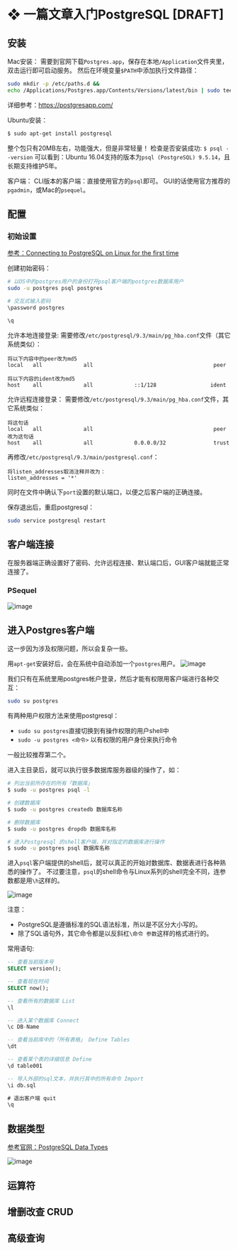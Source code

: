 # ❖ 一篇文章入门PostgreSQL [DRAFT]


## 安装

Mac安装：
需要到官网下载`Postgres.app`，保存在本地`/Application`文件夹里，双击运行即可启动服务。
然后在环境变量`$PATH`中添加执行文件路径：
```sh
sudo mkdir -p /etc/paths.d &&
echo /Applications/Postgres.app/Contents/Versions/latest/bin | sudo tee /etc/paths.d/postgresapp
```

详细参考：https://postgresapp.com/


Ubuntu安装：
```sh
$ sudo apt-get install postgresql
```
整个包只有20MB左右，功能强大，但是非常轻量！
检查是否安装成功: `$ psql --version`
可以看到：Ubuntu 16.04支持的版本为`psql (PostgreSQL) 9.5.14`，且长期支持维护5年。

客户端：
CLI版本的客户端：直接使用官方的`psql`即可。
GUI的话使用官方推荐的`pgadmin`，或Mac的`psequel`。


## 配置

### 初始设置

[参考：Connecting to PostgreSQL on Linux for the first time](http://connect.boundlessgeo.com/docs/suite/4.6/dataadmin/pgGettingStarted/firstconnect.html)

创建初始密码：
```sh
# 以OS中的postgres用户的身份打开psql客户端的postgres数据库用户
sudo -u postgres psql postgres

# 交互式输入密码
\password postgres

\q
```

允许本地连接登录:
需要修改`/etc/postgresql/9.3/main/pg_hba.conf`文件（其它系统类似）：
```
将以下内容中的peer改为md5
local   all             all                                      peer

将以下内容的ident改为md5
host    all             all             ::1/128                 ident
```

允许远程连接登录：
需要修改`/etc/postgresql/9.3/main/pg_hba.conf`文件，其它系统类似：
```
将这句话
local   all             all                                      peer
改为这句话
host    all             all             0.0.0.0/32               trust
```

再修改`/etc/postgresql/9.3/main/postgresql.conf`：
```
将listen_addresses取消注释并改为：
listen_addresses = '*'
```
同时在文件中确认下`port`设置的默认端口，以便之后客户端的正确连接。

保存退出后，重启postgresql：
```sh
sudo service postgresql restart
```


## 客户端连接

在服务器端正确设置好了密码、允许远程连接、默认端口后，GUI客户端就能正常连接了。

### PSequel

![image](https://user-images.githubusercontent.com/14041622/49684926-a2433a80-fb15-11e8-997b-c74dc9053dd4.png)


## 进入Postgres客户端

这一步因为涉及权限问题，所以会复杂一些。

用`apt-get`安装好后，会在系统中自动添加一个`postgres`用户。
![image](https://user-images.githubusercontent.com/14041622/48971778-3a8ee900-f059-11e8-88bb-06e3a4db551d.png)

我们只有在系统里用postgres帐户登录，然后才能有权限用客户端进行各种交互：
```sh
sudo su postgres
```

有两种用户权限方法来使用postgresql：
- `sudo su postgres`直接切换到有操作权限的用户shell中
- `sudo -u postgres <命令>` 以有权限的用户身份来执行命令

一般比较推荐第二个。

进入主目录后，就可以执行很多数据库服务器级的操作了，如：
```sh
# 列出当前所存在的所有「数据库」
$ sudo -u postgres psql -l

# 创建数据库
$ sudo -u postgres createdb 数据库名称

# 删除数据库
$ sudo -u postgres dropdb 数据库名称

# 进入Postgresql 的shell客户端，并对指定的数据库进行操作
$ sudo -u postgres psql 数据库名称
```

进入`psql`客户端提供的shell后，就可以真正的开始对数据库、数据表进行各种熟悉的操作了。
不过要注意，`psql`的shell命令与Linux系列的shell完全不同，连参数都是用`\h`这样的。

![image](https://user-images.githubusercontent.com/14041622/48971926-95294480-f05b-11e8-9cad-bf956de9d8b5.png)

注意：
- PostgreSQL是遵循标准的SQL语法标准，所以是不区分大小写的。
- 除了SQL语句外，其它命令都是以反斜杠`\命令 参数`这样的格式进行的。

常用语句:
```sql
-- 查看当前版本号
SELECT version();

-- 查看现在时间
SELECT now();

-- 查看所有的数据库 List
\l

-- 进入某个数据库 Connect
\c DB-Name

-- 查看当前库中的「所有表格」 Define Tables
\dt

-- 查看某个表的详细信息 Define
\d table001

-- 导入外部的sql文本，并执行其中的所有命令 Import
\i db.sql

# 退出客户端 quit
\q
```

## 数据类型

[参考官网：PostgreSQL Data Types](http://www.postgresqltutorial.com/postgresql-data-types/)

![image](https://user-images.githubusercontent.com/14041622/49637704-1d86ec80-fa41-11e8-94ac-261d52d713be.png)


## 运算符


## 增删改查 CRUD



## 高级查询 